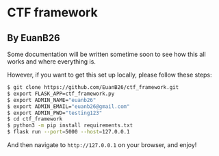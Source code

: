 # CTF framework
## By EuanB26

Some documentation will be written sometime soon to see how this all works and where everything is.

However, if you want to get this set up locally, please follow these steps:
```bash
$ git clone https://github.com/EuanB26/ctf_framework.git
$ export FLASK_APP=ctf_framework.py
$ export ADMIN_NAME="euanb26"
$ export ADMIN_EMAIL="euanb26@gmail.com"
$ export ADMIN_PWD="testing123"
$ cd ctf_framework
$ python3 -m pip install requirements.txt
$ flask run --port=5000 --host=127.0.0.1
```
And then navigate to `http://127.0.0.1` on your browser, and enjoy!
